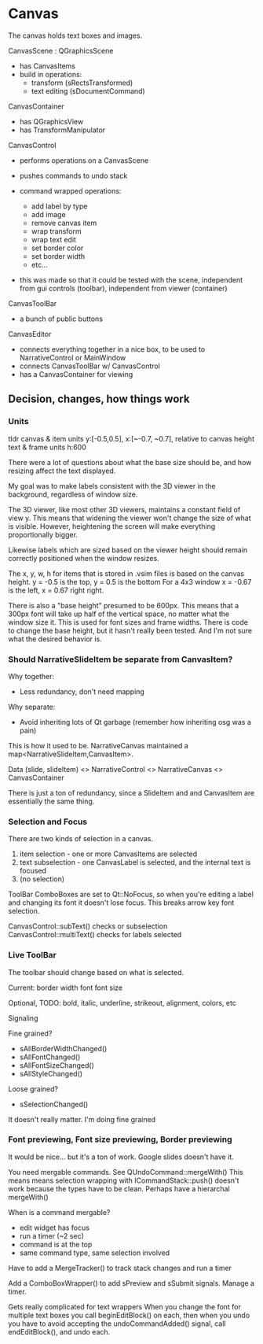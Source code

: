# Canvas

The canvas holds text boxes and images.

CanvasScene : QGraphicsScene
- has CanvasItems
- build in operations:
    - transform (sRectsTransformed)
    - text editing (sDocumentCommand)

CanvasContainer
- has QGraphicsView
- has TransformManipulator

CanvasControl
- performs operations on a CanvasScene
- pushes commands to undo stack
- command wrapped operations:
    - add label by type
    - add image
    - remove canvas item
    - wrap transform
    - wrap text edit
    - set border color
    - set border width
    - etc...

- this was made so that it could be tested with the scene, independent from gui controls (toolbar), independent from viewer (container)

CanvasToolBar
- a bunch of public buttons

CanvasEditor
- connects everything together in a nice box, to be used to NarrativeControl or MainWindow
- connects CanvasToolBar w/ CanvasControl
- has a CanvasContainer for viewing


## Decision, changes, how things work

### Units

tldr
canvas & item units y:[-0.5,0.5], x:[~-0.7, ~0.7], relative to canvas height
text & frame units h:600

There were a lot of questions about what the base size should be, and how resizing affect the text displayed.

My goal was to make labels consistent with the 3D viewer in the background, regardless of window size.

The 3D viewer, like most other 3D viewers, maintains a constant field of view y. This means that widening the viewer won't change the size of what is visible. However, heightening the screen will make everything proportionally bigger.

Likewise labels which are sized based on the viewer height should remain correctly positioned when the window resizes.

The x, y, w, h for items that is stored in .vsim files is based on the canvas height.
y = -0.5 is the top, y = 0.5 is the bottom
For a 4x3 window x = -0.67 is the left, x = 0.67 right right.

There is also a "base height" presumed to be 600px. This means that a 300px font will take up half of the vertical space, no matter what the window size it. This is used for font sizes and frame widths. There is code to change the base height, but it hasn't really been tested. And I'm not sure what the desired behavior is.

### Should NarrativeSlideItem be separate from CanvasItem?

Why together:
- Less redundancy, don't need mapping

Why separate:
- Avoid inheriting lots of Qt garbage (remember how inheriting osg was a pain)

This is how it used to be. NarrativeCanvas maintained a map<NarrativeSlideItem,CanvasItem>.

Data (slide, slideItem) <> NarrativeControl <> NarrativeCanvas <> CanvasContainer

There is just a ton of redundancy, since a SlideItem and and CanvasItem are essentially the same thing.

### Selection and Focus

There are two kinds of selection in a canvas.
1. item selection - one or more CanvasItems are selected
2. text subselection - one CanvasLabel is selected, and the internal text is focused
3. (no selection)

ToolBar ComboBoxes are set to Qt::NoFocus, so when you're editing a label and changing its font it doesn't lose focus. This breaks arrow key font selection.

CanvasControl::subText() checks or subselection
CanvasControl::multiText() checks for labels selected

### Live ToolBar

The toolbar should change based on what is selected.

Current:
  border width
  font
  font size

Optional, TODO:
  bold, italic, underline, strikeout, alignment, colors, etc

Signaling

Fine grained?
- sAllBorderWidthChanged()
- sAllFontChanged()
- sAllFontSizeChanged()
- sAllStyleChanged()

Loose grained?
- sSelectionChanged()

It doesn't really matter. I'm doing fine grained

### Font previewing, Font size previewing, Border previewing

It would be nice... but it's a ton of work. Google slides doesn't have it.

You need mergable commands. See QUndoCommand::mergeWith()
  This means means selection wrapping with ICommandStack::push() doesn't work because the types have to be clean. Perhaps have a hierarchal mergeWith()

When is a command mergable?
- edit widget has focus
- run a timer (~2 sec)
- command is at the top
- same command type, same selection involved

Have to add a MergeTracker() to track stack changes and run a timer

Add a ComboBoxWrapper() to add sPreview and sSubmit signals. Manage a timer.

Gets really complicated for text wrappers
When you change the font for multiple text boxes you call beginEditBlock() on each, then when you undo you have to avoid accepting the undoCommandAdded() signal, call endEditBlock(), and undo each.